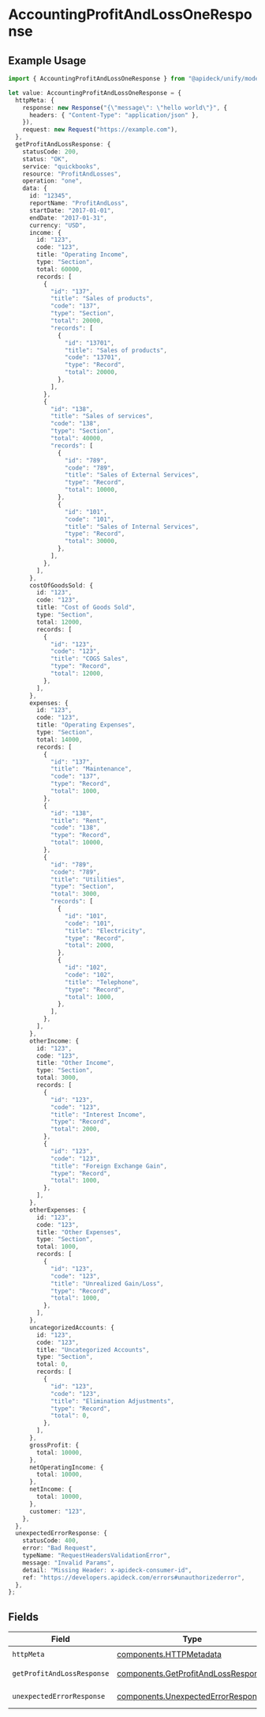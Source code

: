 # AccountingProfitAndLossOneResponse

## Example Usage

```typescript
import { AccountingProfitAndLossOneResponse } from "@apideck/unify/models/operations";

let value: AccountingProfitAndLossOneResponse = {
  httpMeta: {
    response: new Response("{\"message\": \"hello world\"}", {
      headers: { "Content-Type": "application/json" },
    }),
    request: new Request("https://example.com"),
  },
  getProfitAndLossResponse: {
    statusCode: 200,
    status: "OK",
    service: "quickbooks",
    resource: "ProfitAndLosses",
    operation: "one",
    data: {
      id: "12345",
      reportName: "ProfitAndLoss",
      startDate: "2017-01-01",
      endDate: "2017-01-31",
      currency: "USD",
      income: {
        id: "123",
        code: "123",
        title: "Operating Income",
        type: "Section",
        total: 60000,
        records: [
          {
            "id": "137",
            "title": "Sales of products",
            "code": "137",
            "type": "Section",
            "total": 20000,
            "records": [
              {
                "id": "13701",
                "title": "Sales of products",
                "code": "13701",
                "type": "Record",
                "total": 20000,
              },
            ],
          },
          {
            "id": "138",
            "title": "Sales of services",
            "code": "138",
            "type": "Section",
            "total": 40000,
            "records": [
              {
                "id": "789",
                "code": "789",
                "title": "Sales of External Services",
                "type": "Record",
                "total": 10000,
              },
              {
                "id": "101",
                "code": "101",
                "title": "Sales of Internal Services",
                "type": "Record",
                "total": 30000,
              },
            ],
          },
        ],
      },
      costOfGoodsSold: {
        id: "123",
        code: "123",
        title: "Cost of Goods Sold",
        type: "Section",
        total: 12000,
        records: [
          {
            "id": "123",
            "code": "123",
            "title": "COGS Sales",
            "type": "Record",
            "total": 12000,
          },
        ],
      },
      expenses: {
        id: "123",
        code: "123",
        title: "Operating Expenses",
        type: "Section",
        total: 14000,
        records: [
          {
            "id": "137",
            "title": "Maintenance",
            "code": "137",
            "type": "Record",
            "total": 1000,
          },
          {
            "id": "138",
            "title": "Rent",
            "code": "138",
            "type": "Record",
            "total": 10000,
          },
          {
            "id": "789",
            "code": "789",
            "title": "Utilities",
            "type": "Section",
            "total": 3000,
            "records": [
              {
                "id": "101",
                "code": "101",
                "title": "Electricity",
                "type": "Record",
                "total": 2000,
              },
              {
                "id": "102",
                "code": "102",
                "title": "Telephone",
                "type": "Record",
                "total": 1000,
              },
            ],
          },
        ],
      },
      otherIncome: {
        id: "123",
        code: "123",
        title: "Other Income",
        type: "Section",
        total: 3000,
        records: [
          {
            "id": "123",
            "code": "123",
            "title": "Interest Income",
            "type": "Record",
            "total": 2000,
          },
          {
            "id": "123",
            "code": "123",
            "title": "Foreign Exchange Gain",
            "type": "Record",
            "total": 1000,
          },
        ],
      },
      otherExpenses: {
        id: "123",
        code: "123",
        title: "Other Expenses",
        type: "Section",
        total: 1000,
        records: [
          {
            "id": "123",
            "code": "123",
            "title": "Unrealized Gain/Loss",
            "type": "Record",
            "total": 1000,
          },
        ],
      },
      uncategorizedAccounts: {
        id: "123",
        code: "123",
        title: "Uncategorized Accounts",
        type: "Section",
        total: 0,
        records: [
          {
            "id": "123",
            "code": "123",
            "title": "Elimination Adjustments",
            "type": "Record",
            "total": 0,
          },
        ],
      },
      grossProfit: {
        total: 10000,
      },
      netOperatingIncome: {
        total: 10000,
      },
      netIncome: {
        total: 10000,
      },
      customer: "123",
    },
  },
  unexpectedErrorResponse: {
    statusCode: 400,
    error: "Bad Request",
    typeName: "RequestHeadersValidationError",
    message: "Invalid Params",
    detail: "Missing Header: x-apideck-consumer-id",
    ref: "https://developers.apideck.com/errors#unauthorizederror",
  },
};
```

## Fields

| Field                                                                                      | Type                                                                                       | Required                                                                                   | Description                                                                                |
| ------------------------------------------------------------------------------------------ | ------------------------------------------------------------------------------------------ | ------------------------------------------------------------------------------------------ | ------------------------------------------------------------------------------------------ |
| `httpMeta`                                                                                 | [components.HTTPMetadata](../../models/components/httpmetadata.md)                         | :heavy_check_mark:                                                                         | N/A                                                                                        |
| `getProfitAndLossResponse`                                                                 | [components.GetProfitAndLossResponse](../../models/components/getprofitandlossresponse.md) | :heavy_minus_sign:                                                                         | Profit & Loss Report                                                                       |
| `unexpectedErrorResponse`                                                                  | [components.UnexpectedErrorResponse](../../models/components/unexpectederrorresponse.md)   | :heavy_minus_sign:                                                                         | Unexpected error                                                                           |